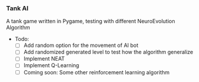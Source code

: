 ### Tank AI

A tank game written in Pygame, testing with different NeuroEvolution Algorithm

* Todo:
    * [ ] Add random option for the movement of AI bot
    * [ ] Add randomized generated level to test how the algorithm generalize
    * [ ] Implement NEAT
    * [ ] Implement Q-Learning
    * [ ] Coming soon: Some other reinforcement learning algorithm
